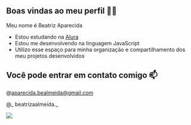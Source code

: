 ## Boas vindas ao meu perfil 💙💙
Meu nome é Beatriz Aparecida

- Estou estudando na [Alura](https://www.alura.com.br)
- Estou me desenvolvendo na linguagem JavaScript
- Utilizo esse espaço para minha organização e compartilhamento dos meu projetos desenvolvidos

## Você pode entrar em contato comigo 📫
@aparecida.bealmeida@gmail.com

@_ beatrizaalmeida._ 

![](https://media1.tenor.com/m/NfEGhy9EiWkAAAAC/jealous.gif)

